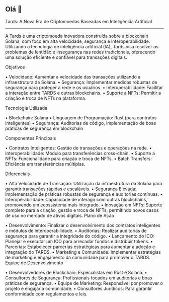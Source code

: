 ## Olá 👋

 Tards: A Nova Era de Criptomoedas Baseadas em Inteligência Artificial

---

A Tards é uma criptomoeda inovadora construída sobre a blockchain Solana, com foco em alta velocidade, segurança e interoperabilidade. Utilizando a tecnologia de inteligência artificial (IA), Tards visa resolver os problemas de lentidão e insegurança nas redes tradicionais, oferecendo uma solução eficiente e confiável para transações digitais.

Objetivos

•	Velocidade: Aumentar a velocidade das transações utilizando a infraestrutura de Solana.
•	Segurança: Implementar medidas robustas de segurança para proteger a rede e os usuários.
•	Interoperabilidade: Facilitar a interação entre TARDS e outras blockchains.
•	Suporte a NFTs: Permitir a criação e troca de NFTs na plataforma.

 Tecnologia Utilizada
 
•	Blockchain: Solana
•	Linguagem de Programação: Rust (para contratos inteligentes)
•	Segurança: Auditorias de código, implementação de boas práticas de segurança em blockchain

 Componentes Principais
 
•	Contratos Inteligentes: Gestão de transações e operações na rede.
•	Interoperabilidade: Módulo para transferências cross-chain.
•	Suporte a NFTs: Funcionalidade para criação e troca de NFTs.
•	Batch Transfers: Eficiência em transferências múltiplas.

 Diferenciais
 
•	Alta Velocidade de Transação: Utilização da infraestrutura da Solana para garantir transações rápidas e escaláveis.
•	Segurança Elevada: Implementação de práticas robustas de segurança e auditorias contínuas.
•	Interoperabilidade: Capacidade de interagir com outras blockchains, promovendo um ecossistema mais integrado.
•	Inovação em NFTs: Suporte completo para a criação, gestão e troca de NFTs, permitindo novos casos de uso no mercado de ativos digitais.
 Plano de Ação
 
•	Desenvolvimento: Finalizar o desenvolvimento dos contratos inteligentes e módulos de interoperabilidade.
•	Auditorias: Realizar auditorias de segurança para garantir a integridade do código.
•	Lançamento do ICO: Planejar e executar um ICO para arrecadar fundos e distribuir tokens.
•	Parcerias: Estabelecer parcerias estratégicas para aumentar a adoção e integração do TARDS.
•	Marketing e Comunidade: Implementar estratégias de marketing e engajamento da comunidade para promover o TARDS.
 Equipe de Desenvolvimento
 
•	Desenvolvedores de Blockchain: Especialistas em Rust e Solana.
•	Consultores de Segurança: Profissionais focados em auditorias e boas práticas de segurança.
•	Equipe de Marketing: Responsável por promover o projeto e engajar a comunidade.
•	Consultores Jurídicos: Para garantir conformidade com regulamentos e leis.



